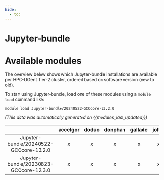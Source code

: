 ```yaml
---
hide:
  - toc
---
```


Jupyter-bundle
==============

# Available modules


The overview below shows which Jupyter-bundle installations are available per HPC-UGent Tier-2 cluster, ordered based on software version (new to old).

To start using Jupyter-bundle, load one of these modules using a `module load` command like:

```shell
module load Jupyter-bundle/20240522-GCCcore-13.2.0
```

*(This data was automatically generated on {{modules_last_updated}})*  

| |accelgor|doduo|donphan|gallade|joltik|litleo|shinx|
| :---: | :---: | :---: | :---: | :---: | :---: | :---: | :---: |
|Jupyter-bundle/20240522-GCCcore-13.2.0|x|x|x|x|x|x|x|
|Jupyter-bundle/20230823-GCCcore-12.3.0|x|x|x|x|x|x|x|
